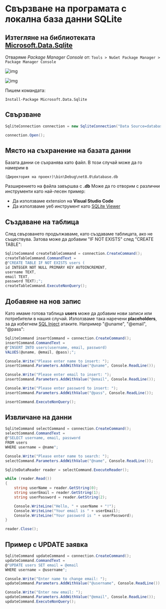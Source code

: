 # Свързване на програмата с локална база данни SQLite

## Изтегляне на библиотеката [Microsoft.Data.Sqlite](https://learn.microsoft.com/en-us/dotnet/standard/data/sqlite/?tabs=visual-studio)

Отваряме *Package Manager Console* от: 
```Tools > NuGet Package Manager > Package Manager Console```

![img](images/nuget.png)

![img](images/packagemng.png)

Пишем командата: 
```
Install-Package Microsoft.Data.Sqlite
```

## Свързване

```cs
SqliteConnection connection = new SqliteConnection("Data Source=database.db"); // name of file

connection.Open();
```

## Място на съхранение на базата данни

Базата данни се съхранява като файл. В този случай може да го намерим в 
```
(Директория на проект)\bin\Debug\net8.0\database.db
```
Разширението на файла завършва с **.db**
Може да го отворим с различни инструменти като най-лесен пример:
- Да използваме extension на **Visual Studio Code**
- Да използваме уеб инструмент като [SQLite Viewer](https://sqliteviewer.app/)

## Създаване на таблица

След свързването продължаваме, като създаваме таблицата, ако не съществува. Затова може да добавим "IF NOT EXISTS" след "CREATE TABLE":

```cs
SqliteCommand createTableCommand = connection.CreateCommand();
createTableCommand.CommandText = 
@"CREATE TABLE IF NOT EXISTS users (
id INTEGER NOT NULL PRIMARY KEY AUTOINCREMENT,
username TEXT,
email TEXT,
password TEXT);";
createTableCommand.ExecuteNonQuery();
```

## Добавяне на нов запис

Като имаме готова таблица **users** може да добавим нови записи или потребители в нашия случай. Използваме така наречени **placeholders**, за да избегнем [SQL Inject](https://www.w3schools.com/sql/sql_injection.asp) атаките. Например "@uname", "@email", "@pass":

```cs
SqliteCommand insertCommand = connection.CreateCommand();
insertCommand.CommandText = 
@"INSERT INTO users(username, email, password)
VALUES(@uname, @email, @pass);";

Console.Write("Please enter name to insert: ");
insertCommand.Parameters.AddWithValue("@uname", Console.ReadLine());

Console.Write("Please enter email to insert: ");
insertCommand.Parameters.AddWithValue("@email", Console.ReadLine());

Console.Write("Please enter password to insert: ");
insertCommand.Parameters.AddWithValue("@pass", Console.ReadLine());

insertCommand.ExecuteNonQuery();
```

## Извличане на данни

```cs
SqliteCommand selectCommand = connection.CreateCommand();
selectCommand.CommandText = 
@"SELECT username, email, password 
FROM users 
WHERE username = @name";

Console.Write("Please enter name to search: ");
selectCommand.Parameters.AddWithValue("@name", Console.ReadLine());

SqliteDataReader reader = selectCommand.ExecuteReader();

while (reader.Read())
{
    string userName = reader.GetString(0);
    string userEmail = reader.GetString(1);
    string userPassword = reader.GetString(2);

    Console.WriteLine("Hello, " + userName + "!");
    Console.WriteLine("Your email is " + userEmail);
    Console.WriteLine("Your password is " + userPassword);
}

reader.Close();
```

## Пример с UPDATE заявка

```cs
SqliteCommand updateCommand = connection.CreateCommand();
updateCommand.CommandText = 
@"UPDATE users SET email = @email 
WHERE username = @username";

Console.Write("Enter name to change email: ");
updateCommand.Parameters.AddWithValue("@username", Console.ReadLine());

Console.Write("Enter new email: ");
updateCommand.Parameters.AddWithValue("@email", Console.ReadLine());
updateCommand.ExecuteNonQuery();
```

